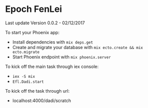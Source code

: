 # Epoch FenLei

Last update Version 0.0.2 - 02/12/2017

To start your Phoenix app:

  * Install dependencies with `mix deps.get`
  * Create and migrate your database with `mix ecto.create && mix ecto.migrate`
  * Start Phoenix endpoint with `mix phoenix.server`

To kick off the main task through iex console:

  * `iex -S mix`
  * `Efl.Dadi.start`

To kick off the task through url:
  * localhost:4000/dadi/scratch
